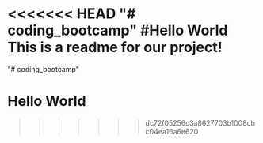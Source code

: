 <<<<<<< HEAD
"# coding_bootcamp"
#Hello World
This is a readme for our project!
=======
"# coding_bootcamp" 
# Hello World
>>>>>>> dc72f05256c3a8627703b1008cbc04ea16a6e620
